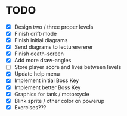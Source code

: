 # TODO

- [x] Design two / three proper levels
- [x] Finish drift-mode
- [x] Finish initial diagrams
- [x] Send diagrams to lecturerererer
- [x] Finish death-screen
- [x] Add more draw-angles
- [ ] Store player score and lives between levels
- [x] Update help menu
- [x] Implement initial Boss Key
- [x] Implement better Boss Key
- [x] Graphics for tank / motorcycle
- [x] Blink sprite / other color on powerup
- [x] Exercises???
